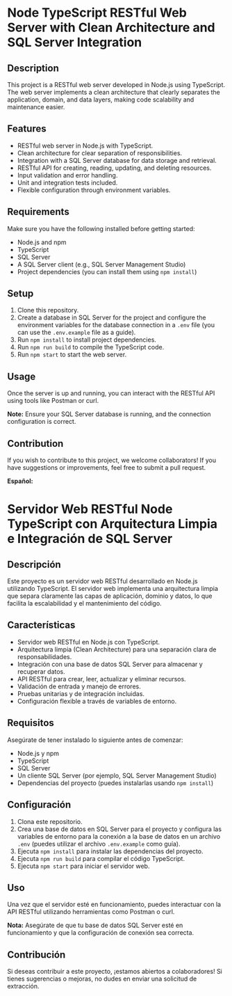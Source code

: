 # Node TypeScript RESTful Web Server with Clean Architecture and SQL Server Integration

## Description

This project is a RESTful web server developed in Node.js using TypeScript. The web server implements a clean architecture that clearly separates the application, domain, and data layers, making code scalability and maintenance easier.

## Features

- RESTful web server in Node.js with TypeScript.
- Clean architecture for clear separation of responsibilities.
- Integration with a SQL Server database for data storage and retrieval.
- RESTful API for creating, reading, updating, and deleting resources.
- Input validation and error handling.
- Unit and integration tests included.
- Flexible configuration through environment variables.

## Requirements

Make sure you have the following installed before getting started:

- Node.js and npm
- TypeScript
- SQL Server
- A SQL Server client (e.g., SQL Server Management Studio)
- Project dependencies (you can install them using `npm install`)

## Setup

1. Clone this repository.
2. Create a database in SQL Server for the project and configure the environment variables for the database connection in a `.env` file (you can use the `.env.example` file as a guide).
3. Run `npm install` to install project dependencies.
4. Run `npm run build` to compile the TypeScript code.
5. Run `npm start` to start the web server.

## Usage

Once the server is up and running, you can interact with the RESTful API using tools like Postman or curl.

**Note:** Ensure your SQL Server database is running, and the connection configuration is correct.

## Contribution

If you wish to contribute to this project, we welcome collaborators! If you have suggestions or improvements, feel free to submit a pull request.

**Español:**

# Servidor Web RESTful Node TypeScript con Arquitectura Limpia e Integración de SQL Server

## Descripción

Este proyecto es un servidor web RESTful desarrollado en Node.js utilizando TypeScript. El servidor web implementa una arquitectura limpia que separa claramente las capas de aplicación, dominio y datos, lo que facilita la escalabilidad y el mantenimiento del código.

## Características

- Servidor web RESTful en Node.js con TypeScript.
- Arquitectura limpia (Clean Architecture) para una separación clara de responsabilidades.
- Integración con una base de datos SQL Server para almacenar y recuperar datos.
- API RESTful para crear, leer, actualizar y eliminar recursos.
- Validación de entrada y manejo de errores.
- Pruebas unitarias y de integración incluidas.
- Configuración flexible a través de variables de entorno.

## Requisitos

Asegúrate de tener instalado lo siguiente antes de comenzar:

- Node.js y npm
- TypeScript
- SQL Server
- Un cliente SQL Server (por ejemplo, SQL Server Management Studio)
- Dependencias del proyecto (puedes instalarlas usando `npm install`)

## Configuración

1. Clona este repositorio.
2. Crea una base de datos en SQL Server para el proyecto y configura las variables de entorno para la conexión a la base de datos en un archivo `.env` (puedes utilizar el archivo `.env.example` como guía).
3. Ejecuta `npm install` para instalar las dependencias del proyecto.
4. Ejecuta `npm run build` para compilar el código TypeScript.
5. Ejecuta `npm start` para iniciar el servidor web.

## Uso

Una vez que el servidor esté en funcionamiento, puedes interactuar con la API RESTful utilizando herramientas como Postman o curl.

**Nota:** Asegúrate de que tu base de datos SQL Server esté en funcionamiento y que la configuración de conexión sea correcta.

## Contribución

Si deseas contribuir a este proyecto, ¡estamos abiertos a colaboradores! Si tienes sugerencias o mejoras, no dudes en enviar una solicitud de extracción.
